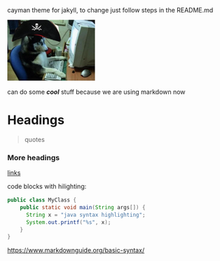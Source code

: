 cayman theme for jakyll, to change just follow steps in the README.md

<img src="https://github.com/ENG1-GROUP18/ENG1-GROUP18.io/blob/main/assets/Logo.png" title="woah" width="200">

can do some ***cool*** stuff because we are using markdown now

# Headings

> quotes

### More headings

[links](https://github.com/ENG1-GROUP18/ENG1-GROUP18.io)

code blocks with hilighting:
```java
public class MyClass {
    public static void main(String args[]) {
      String x = "java syntax highlighting";
      System.out.printf("%s", x);
    }
}
```

https://www.markdownguide.org/basic-syntax/
